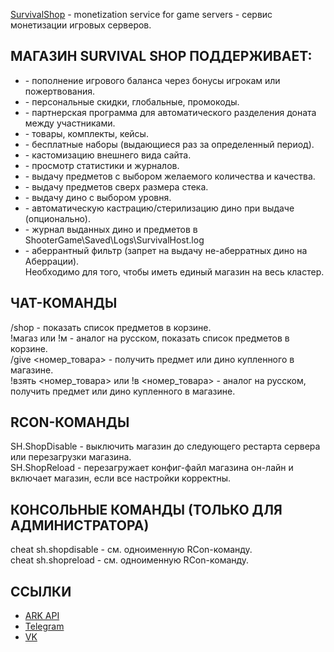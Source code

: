 <a href="https://survivalshop.org">SurvivalShop</a> - monetization service for game servers - сервис монетизации игровых серверов.


<h2>МАГАЗИН SURVIVAL SHOP ПОДДЕРЖИВАЕТ:</h2>
<ul>
<li>- пополнение игрового баланса через бонусы игрокам или пожертвования.</li>
<li>- персональные скидки, глобальные, промокоды.</li>
<li>- партнерская программа для автоматического разделения доната между участниками.</li>
<li>- товары, комплекты, кейсы.</li>
<li>- бесплатные наборы (выдающиеся раз за определенный период).</li>
<li>- кастомизацию внешнего вида сайта.</li>
<li>- просмотр статистики и журналов.</li>
<li>- выдачу предметов с выбором желаемого количества и качества.</li>
<li>- выдачу предметов сверх размера стека.</li>
<li>- выдачу дино с выбором уровня.</li>
<li>- автоматическую кастрацию/стерилизацию дино при выдаче (опционально).</li>
<li>- журнал выданных дино и предметов в ShooterGame\Saved\Logs\SurvivalHost.log</li>
<li>- аберрантный фильтр (запрет на выдачу не-аберратных дино на Аберрации).</li>
  Необходимо для того, чтобы иметь единый магазин на весь кластер.</li>
</ul>

ЧАТ-КОМАНДЫ
------
/shop - показать список предметов в корзине.<br>
!магаз или !м - аналог на русском, показать список предметов в корзине.<br>
/give <номер_товара> - получить предмет или дино купленного в магазине.<br>
!взять <номер_товара> или !в <номер_товара> - аналог на русском, получить предмет или дино купленного в магазине. <br>

RCON-КОМАНДЫ
------
SH.ShopDisable - выключить магазин до следующего рестарта сервера или перезагрузки магазина.<br>
SH.ShopReload - перезагружает конфиг-файл магазина он-лайн и включает магазин, если все настройки корректны.

КОНСОЛЬНЫЕ КОМАНДЫ (ТОЛЬКО ДЛЯ АДМИНИСТРАТОРА)
------
cheat sh.shopdisable - см. одноименную RCon-команду.<br>
cheat sh.shopreload - см. одноименную RCon-команду.


<h2>ССЫЛКИ</h2>
<ul>
	<li><a href="https://arkserverapi.com/resources/survivalshop-server-donation-only-russian.41/">ARK API</a></li>
	<li><a href="https://t.me/arksupport">Telegram</a></li>
	<li><a href="https://vk.com/hostingrustru">VK</a></li>
<ul>
